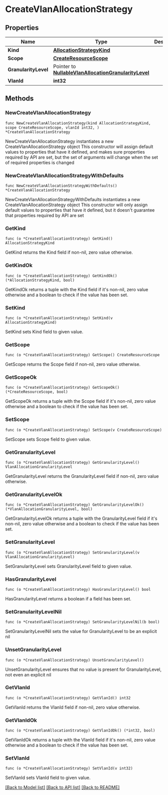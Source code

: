# CreateVlanAllocationStrategy

## Properties

Name | Type | Description | Notes
------------ | ------------- | ------------- | -------------
**Kind** | [**AllocationStrategyKind**](AllocationStrategyKind.md) |  | 
**Scope** | [**CreateResourceScope**](CreateResourceScope.md) |  | 
**GranularityLevel** | Pointer to [**NullableVlanAllocationGranularityLevel**](VlanAllocationGranularityLevel.md) |  | [optional] 
**VlanId** | **int32** |  | 

## Methods

### NewCreateVlanAllocationStrategy

`func NewCreateVlanAllocationStrategy(kind AllocationStrategyKind, scope CreateResourceScope, vlanId int32, ) *CreateVlanAllocationStrategy`

NewCreateVlanAllocationStrategy instantiates a new CreateVlanAllocationStrategy object
This constructor will assign default values to properties that have it defined,
and makes sure properties required by API are set, but the set of arguments
will change when the set of required properties is changed

### NewCreateVlanAllocationStrategyWithDefaults

`func NewCreateVlanAllocationStrategyWithDefaults() *CreateVlanAllocationStrategy`

NewCreateVlanAllocationStrategyWithDefaults instantiates a new CreateVlanAllocationStrategy object
This constructor will only assign default values to properties that have it defined,
but it doesn't guarantee that properties required by API are set

### GetKind

`func (o *CreateVlanAllocationStrategy) GetKind() AllocationStrategyKind`

GetKind returns the Kind field if non-nil, zero value otherwise.

### GetKindOk

`func (o *CreateVlanAllocationStrategy) GetKindOk() (*AllocationStrategyKind, bool)`

GetKindOk returns a tuple with the Kind field if it's non-nil, zero value otherwise
and a boolean to check if the value has been set.

### SetKind

`func (o *CreateVlanAllocationStrategy) SetKind(v AllocationStrategyKind)`

SetKind sets Kind field to given value.


### GetScope

`func (o *CreateVlanAllocationStrategy) GetScope() CreateResourceScope`

GetScope returns the Scope field if non-nil, zero value otherwise.

### GetScopeOk

`func (o *CreateVlanAllocationStrategy) GetScopeOk() (*CreateResourceScope, bool)`

GetScopeOk returns a tuple with the Scope field if it's non-nil, zero value otherwise
and a boolean to check if the value has been set.

### SetScope

`func (o *CreateVlanAllocationStrategy) SetScope(v CreateResourceScope)`

SetScope sets Scope field to given value.


### GetGranularityLevel

`func (o *CreateVlanAllocationStrategy) GetGranularityLevel() VlanAllocationGranularityLevel`

GetGranularityLevel returns the GranularityLevel field if non-nil, zero value otherwise.

### GetGranularityLevelOk

`func (o *CreateVlanAllocationStrategy) GetGranularityLevelOk() (*VlanAllocationGranularityLevel, bool)`

GetGranularityLevelOk returns a tuple with the GranularityLevel field if it's non-nil, zero value otherwise
and a boolean to check if the value has been set.

### SetGranularityLevel

`func (o *CreateVlanAllocationStrategy) SetGranularityLevel(v VlanAllocationGranularityLevel)`

SetGranularityLevel sets GranularityLevel field to given value.

### HasGranularityLevel

`func (o *CreateVlanAllocationStrategy) HasGranularityLevel() bool`

HasGranularityLevel returns a boolean if a field has been set.

### SetGranularityLevelNil

`func (o *CreateVlanAllocationStrategy) SetGranularityLevelNil(b bool)`

 SetGranularityLevelNil sets the value for GranularityLevel to be an explicit nil

### UnsetGranularityLevel
`func (o *CreateVlanAllocationStrategy) UnsetGranularityLevel()`

UnsetGranularityLevel ensures that no value is present for GranularityLevel, not even an explicit nil
### GetVlanId

`func (o *CreateVlanAllocationStrategy) GetVlanId() int32`

GetVlanId returns the VlanId field if non-nil, zero value otherwise.

### GetVlanIdOk

`func (o *CreateVlanAllocationStrategy) GetVlanIdOk() (*int32, bool)`

GetVlanIdOk returns a tuple with the VlanId field if it's non-nil, zero value otherwise
and a boolean to check if the value has been set.

### SetVlanId

`func (o *CreateVlanAllocationStrategy) SetVlanId(v int32)`

SetVlanId sets VlanId field to given value.



[[Back to Model list]](../README.md#documentation-for-models) [[Back to API list]](../README.md#documentation-for-api-endpoints) [[Back to README]](../README.md)


